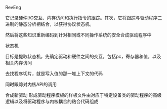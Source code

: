 RevEng

它记录硬件I/O交互、内存访问和执行指令的跟踪。其次，它将跟踪与驱动程序二进制的静态分析相结合，以获得协议状态机。

然后将这些知识重新编码到针对相同或不同操作系统的安全合成驱动程序中

状态机

目标是提取状态机，先确定驱动和硬件之间的交互，包括pc，寄存器和值，以及相关内存访问

去找程序切片，就是写入值的那一堆上下文的代码

同时跟踪对内核API的调用


合成新驱动
 形成驱动程序模板的样板文件由对应于特定设备类的驱动程序的高级逻辑以及将驱动程序与内核耦合的粘合代码组成
 


